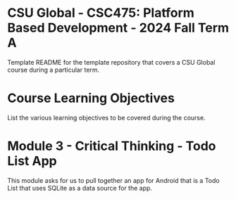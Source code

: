 # CSU Global - CSC475: Platform Based Development - 2024 Fall Term A
Template README for the template repository that covers a CSU Global course during a particular term.

# Course Learning Objectives
List the various learning objectives to be covered during the course.

# Module 3 - Critical Thinking - Todo List App
This module asks for us to pull together an app for Android that is a Todo List that uses SQLite as a data source for the app.
